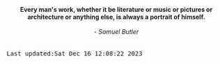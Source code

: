 
<div align="center"><b><span>Every man's work, whether it be literature or music or pictures or architecture or anything else, is always a portrait of himself.</span></b><br><br><i> - Samuel Butler</i></div>
<br><br><kbd>Last updated:Sat Dec 16 12:08:22 2023</kbd>